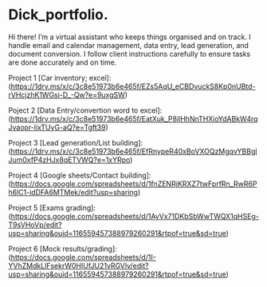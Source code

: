 # Dick_portfolio.
Hi there! I’m a virtual assistant who keeps things organised and on track. I handle email and calendar management, data entry, lead generation, and document conversion. I follow client instructions carefully to ensure tasks are done accurately and on time.

Project 1 [Car inventory; excel]: (https://1drv.ms/x/c/3c8e51973b6e465f/EZs5AqU_eCBDvuckS8Kp0nUBtd-rVHcjzhK1WGsi-D_-Qw?e=9uxgSW)

Poject 2  [Data Entry/convertion word to excel]: (https://1drv.ms/x/c/3c8e51973b6e465f/EatXuk_P8ilHhNnTHXioYdABkW4rqJvaopr-lixTUyG-aQ?e=Tgft39)

Project 3 [Lead generation/List building]: (https://1drv.ms/x/c/3c8e51973b6e465f/EfRnypeR40xBoVXOQzMgqvYBBglJum0xfP4zHJx8qETVWQ?e=1xYRpo)

Project 4 [Google sheets/Contact building]: (https://docs.google.com/spreadsheets/d/1fnZENRjKRXZ7twFprfRn_RwR6Ph6lC1-idDFA6MTMek/edit?usp=sharing)

Project 5 [Exams grading]: (https://docs.google.com/spreadsheets/d/1AyVx71DKbSbWwTWQX1qHSEg-T9sVHoVp/edit?usp=sharing&ouid=116559457388979260291&rtpof=true&sd=true)

Project 6 [Mock results/grading]: (https://docs.google.com/spreadsheets/d/1I-YVhZMdkLlFsekrW0HIUfJU21vRGVlv/edit?usp=sharing&ouid=116559457388979260291&rtpof=true&sd=true)

